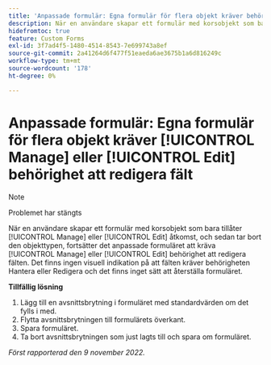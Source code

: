 ```yaml
---
title: 'Anpassade formulär: Egna formulär för flera objekt kräver behörighet att hantera eller redigera för att redigera fält'
description: När en användare skapar ett formulär med korsobjekt som bara tillåter hanterings- eller redigeringsåtkomst, och sedan tar bort den objekttypen, kräver det anpassade formuläret fortfarande behörighet att redigera fälten. Det finns ingen visuell indikation på att fälten kräver behörigheten Hantera eller Redigera och det finns inget sätt att återställa formuläret.
hidefromtoc: true
feature: Custom Forms
exl-id: 3f7ad4f5-1480-4514-8543-7e699743a8ef
source-git-commit: 2a41264d6f477f51eaeda6ae3675b1a6d816249c
workflow-type: tm+mt
source-wordcount: '178'
ht-degree: 0%

---
```


# Anpassade formulär: Egna formulär för flera objekt kräver [!UICONTROL Manage] eller [!UICONTROL Edit] behörighet att redigera fält

<!--Won't fix, live for workaround-->

>[!NOTE]
>
>Problemet har stängts

När en användare skapar ett formulär med korsobjekt som bara tillåter [!UICONTROL Manage] eller [!UICONTROL Edit] åtkomst, och sedan tar bort den objekttypen, fortsätter det anpassade formuläret att kräva [!UICONTROL Manage] eller [!UICONTROL Edit] behörighet att redigera fälten. Det finns ingen visuell indikation på att fälten kräver behörigheten Hantera eller Redigera och det finns inget sätt att återställa formuläret.

**Tillfällig lösning**

1. Lägg till en avsnittsbrytning i formuläret med standardvärden om det fylls i med.
2. Flytta avsnittsbrytningen till formulärets överkant.
3. Spara formuläret.
4. Ta bort avsnittsbrytningen som just lagts till och spara om formuläret.

_Först rapporterad den 9 november 2022._
